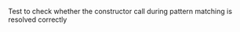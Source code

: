 [//]: # (MAIN: pm.Test)
Test to check whether the constructor call during pattern matching is resolved correctly
